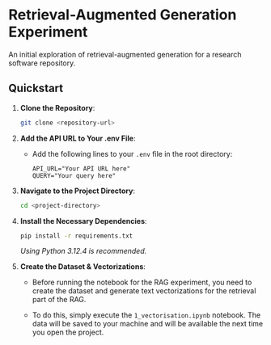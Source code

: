 # Retrieval-Augmented Generation Experiment

An initial exploration of retrieval-augmented generation for a research software repository.

## Quickstart

1. **Clone the Repository**:
    ```bash
    git clone <repository-url>
    ```

2. **Add the API URL to Your .env File**:
    - Add the following lines to your `.env` file in the root directory:
      ```
      API_URL="Your API URL here"
      QUERY="Your query here"
      ```

3. **Navigate to the Project Directory**:
    ```bash
    cd <project-directory>
    ```

4. **Install the Necessary Dependencies**:
    ```bash
    pip install -r requirements.txt
    ```

    *Using Python 3.12.4 is recommended.*

5. **Create the Dataset & Vectorizations**:
    - Before running the notebook for the RAG experiment, you need to create the dataset and generate text vectorizations for the retrieval part of the RAG.

    - To do this, simply execute the `1_vectorisation.ipynb` notebook. The data will be saved to your machine and will be available the next time you open the project.
